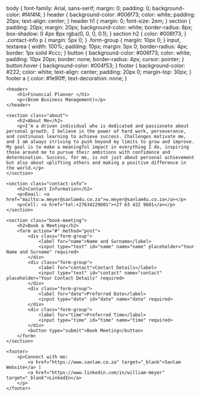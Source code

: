 <html lang="en">
<head>
    <meta charset="UTF-8">
    <meta name="viewport" content="width=device-width, initial-scale=1.0">
    <title>Financial Planner | Lonfin MOB Authorised by S</title
    <style>
        body {
            font-family: Arial, sans-serif;
            margin: 0;
            padding: 0;
            background-color: #f4f4f4;
        }
        header {
            background-color: #006f73;
            color: white;
            padding: 20px;
            text-align: center;
        }
        header h1 {
            margin: 0;
            font-size: 2em;
        }
        section {
            padding: 20px;
            margin: 20px;
            background-color: white;
            border-radius: 8px;
            box-shadow: 0 4px 8px rgba(0, 0, 0, 0.1);
        }
        section h2 {
            color: #006f73;
        }
        .contact-info p {
            margin: 5px 0;
        }
        .form-group {
            margin: 10px 0;
        }
        input, textarea {
            width: 100%;
            padding: 10px;
            margin: 5px 0;
            border-radius: 4px;
            border: 1px solid #ccc;
        }
        button {
            background-color: #006f73;
            color: white;
            padding: 10px 20px;
            border: none;
            border-radius: 4px;
            cursor: pointer;
        }
        button:hover {
            background-color: #004f53;
        }
        footer {
            background-color: #222;
            color: white;
            text-align: center;
            padding: 20px 0;
            margin-top: 30px;
        }
        footer a {
            color: #1e90ff;
            text-decoration: none;
        }
    </style>
</head>
<body>

    <header>
        <h1>Financial Planner </h1>
        <p>(Bcom Business Management)</p>
    </header>

    <section class="about">
        <h2>About Me</h2>
        <p>I’m a driven individual who is dedicated and passionate about personal growth. I believe in the power of hard work, perseverance, and continuous learning to achieve success. Challenges motivate me, and I am always striving to push beyond my limits to grow and improve. My goal is to make a meaningful impact in everything I do, inspiring those around me to pursue their ambitions with confidence and determination. Success, for me, is not just about personal achievement but also about uplifting others and making a positive difference in the world.</p>
    </section>

    <section class="contact-info">
        <h2>Contact Information</h2>
        <p>Email: <a href="mailto:w.meyer@sanlam4u.co.za">w.meyer@sanlam4u.co.za</a></p>
        <p>Cell: <a href="tel:+27634229601">+27 63 422 9601</a></p>
    </section>

    <section class="book-meeting">
        <h2>Book a Meeting</h2>
        <form action="#" method="post">
            <div class="form-group">
                <label for="name">Name and Surname</label>
                <input type="text" id="name" name="name" placeholder="Your Name and Surname" required>
            </div>
            <div class="form-group">
                <label for="contact">Contact Details</label>
                <input type="text" id="contact" name="contact" placeholder="Your Contact Details" required>
            </div>
            <div class="form-group">
                <label for="date">Preferred Date</label>
                <input type="date" id="date" name="date" required>
            </div>
            <div class="form-group">
                <label for="time">Preferred Time</label>
                <input type="time" id="time" name="time" required>
            </div>
            <button type="submit">Book Meeting</button>
        </form>
    </section>

    <footer>
        <p>Connect with me: 
            <a href="https://www.sanlam.co.za" target="_blank">Sanlam Website</a> |
            <a href="https://www.linkedin.com/in/william-meyer" target="_blank">LinkedIn</a>
        </p>
    </footer>

</body>
</html>
